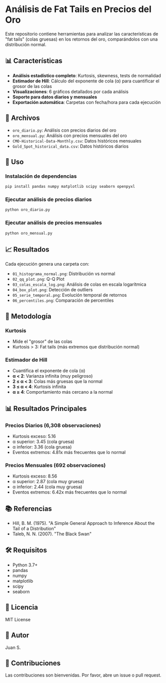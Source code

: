 # Análisis de Fat Tails en Precios del Oro

Este repositorio contiene herramientas para analizar las características de "fat tails" (colas gruesas) en los retornos del oro, comparándolos con una distribución normal.

## 📊 Características

- **Análisis estadístico completo**: Kurtosis, skewness, tests de normalidad
- **Estimador de Hill**: Cálculo del exponente de cola (α) para cuantificar el grosor de las colas
- **Visualizaciones**: 6 gráficos detallados por cada análisis
- **Soporte para datos diarios y mensuales**
- **Exportación automática**: Carpetas con fecha/hora para cada ejecución

## 📁 Archivos

- `oro_diario.py`: Análisis con precios diarios del oro
- `oro_mensual.py`: Análisis con precios mensuales del oro
- `CMO-Historical-Data-Monthly.csv`: Datos históricos mensuales
- `Gold_Spot_historical_data.csv`: Datos históricos diarios

## 🚀 Uso

### Instalación de dependencias

```bash
pip install pandas numpy matplotlib scipy seaborn openpyxl
```

### Ejecutar análisis de precios diarios

```bash
python oro_diario.py
```

### Ejecutar análisis de precios mensuales

```bash
python oro_mensual.py
```

## 📈 Resultados

Cada ejecución genera una carpeta con:
- `01_histograma_normal.png`: Distribución vs normal
- `02_qq_plot.png`: Q-Q Plot
- `03_colas_escala_log.png`: Análisis de colas en escala logarítmica
- `04_box_plot.png`: Detección de outliers
- `05_serie_temporal.png`: Evolución temporal de retornos
- `06_percentiles.png`: Comparación de percentiles

## 🔬 Metodología

### Kurtosis
- Mide el "grosor" de las colas
- Kurtosis > 3: Fat tails (más extremos que distribución normal)

### Estimador de Hill
- Cuantifica el exponente de cola (α)
- **α < 2**: Varianza infinita (muy peligroso)
- **2 ≤ α < 3**: Colas más gruesas que la normal
- **3 ≤ α < 4**: Kurtosis infinita
- **α ≥ 4**: Comportamiento más cercano a la normal

## 📊 Resultados Principales

### Precios Diarios (6,308 observaciones)
- Kurtosis exceso: 5.16
- α superior: 3.45 (cola gruesa)
- α inferior: 3.36 (cola gruesa)
- Eventos extremos: 4.81x más frecuentes que lo normal

### Precios Mensuales (692 observaciones)
- Kurtosis exceso: 8.56
- α superior: 2.87 (cola muy gruesa)
- α inferior: 2.44 (cola muy gruesa)
- Eventos extremos: 6.42x más frecuentes que lo normal

## 📚 Referencias

- Hill, B. M. (1975). "A Simple General Approach to Inference About the Tail of a Distribution"
- Taleb, N. N. (2007). "The Black Swan"

## 🛠️ Requisitos

- Python 3.7+
- pandas
- numpy
- matplotlib
- scipy
- seaborn

## 📄 Licencia

MIT License

## 👤 Autor

Juan S.

## 🤝 Contribuciones

Las contribuciones son bienvenidas. Por favor, abre un issue o pull request.
